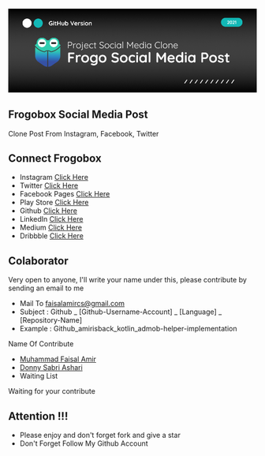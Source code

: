 ![ScreenShoot Apps](banner.png?raw=true)

## Frogobox Social Media Post
Clone Post From Instagram, Facebook, Twitter

## Connect Frogobox
- Instagram [Click Here](https://www.instagram.com/frogobox)
- Twitter [Click Here](https://twitter.com/frogobox)
- Facebook Pages [Click Here](https://www.facebook.com/Frogobox-Media-110924451243430)
- Play Store [Click Here](https://play.google.com/store/apps/dev?id=7830599710679062566)
- Github [Click Here](https://github.com/frogobox)
- LinkedIn [Click Here](https://www.linkedin.com/company/frogobox)
- Medium [Click Here](https://medium.com/@frogobox)
- Dribbble [Click Here](https://dribbble.com/frogobox/about)

## Colaborator
Very open to anyone, I'll write your name under this, please contribute by sending an email to me

- Mail To faisalamircs@gmail.com
- Subject : Github _ [Github-Username-Account] _ [Language] _ [Repository-Name]
- Example : Github_amirisback_kotlin_admob-helper-implementation

Name Of Contribute
- [Muhammad Faisal Amir](https://github.com/amirisback)
- [Donny Sabri Ashari](https://github.com/donnysashari)
- Waiting List

Waiting for your contribute

## Attention !!!
- Please enjoy and don't forget fork and give a star
- Don't Forget Follow My Github Account

